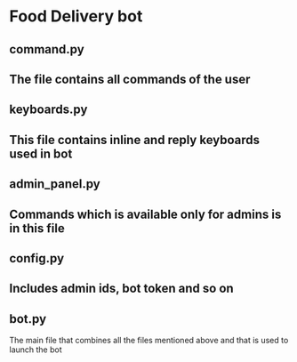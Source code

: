 # Food Delivery bot
## command.py
The file contains all commands of the user
---
## keyboards.py
This file contains inline and reply keyboards used in bot
---
## admin_panel.py
Commands which is available only for admins is in this file
---
## config.py
Includes admin ids, bot token and so on
---
## bot.py
The main file that combines all the files mentioned above and that is used to launch the bot
